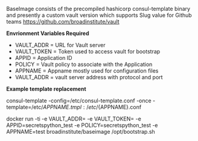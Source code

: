 BaseImage consists of the precompiled hashicorp consul-template binary and presently a custom vault version which supports Slug value for Github teams https://github.com/broadinstitute/vault



**Envrionment Variables Required**

* VAULT_ADDR = URL for Vault server
* VAULT_TOKEN = Token used to access vault for bootstrap
* APPID = Application ID
* POLICY = Vault policy to associate with the Application
* APPNAME = Appname mostly used for configuration files
* VAULT_ADDR = vault server address with protocol and port

**Example template replacement**

consul-template -config=/etc/consul-template.conf -once -template=/etc/${APPNAME}.tmpl:/etc/${APPNAME}.conf


docker run -ti -e VAULT_ADDR=<VAULT ADDRESS> -e VAULT_TOKEN=<TOKEN> -e APPID=secretspython_test -e POLICY=secretspython_test -e APPNAME=test broadinstitute/baseimage /opt/bootstrap.sh

